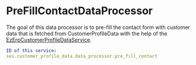 # PreFillContactDataProcessor

The goal of this data processor is to pre-fill the contact form with customer data that is fetched from CustomerProfileData with the help of the [EzErpCustomerProfileDataService](../../../../customers/customers_api/customer_profile_data_components/customer_profile_data_services.md).

``` yaml
ID of this service:
ses.customer_profile_data.data_processor.pre_fill_contact
```
